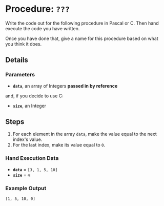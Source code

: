 # Procedure: `???`

Write the code out for the following procedure in Pascal or C. Then hand execute the code you
have written.

Once you have done that, give a name for this procedure based on what you think
it does.

## Details

### Parameters

- **`data`**, an array of Integers **passed in by reference**

and, if you decide to use C:

- **`size`**, an Integer

## Steps

1. For each element in the array `data`, make the value equal to the next index's value.
2. For the last index, make its value equal to `0`.

### Hand Execution Data

- **`data`** = `[3, 1, 5, 10]`
- **`size`** = `4`

### Example Output

```
[1, 5, 10, 0]
```
